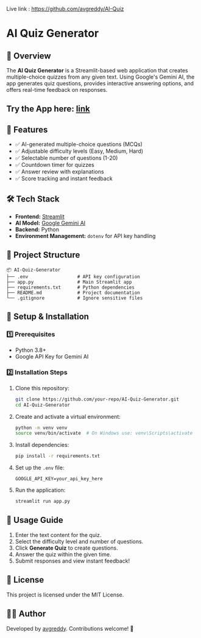 Live link : https://github.com/avgreddy/AI-Quiz


# AI Quiz Generator

## 📌 Overview
The **AI Quiz Generator** is a Streamlit-based web application that creates multiple-choice quizzes from any given text. Using Google's Gemini AI, the app generates quiz questions, provides interactive answering options, and offers real-time feedback on responses.
## Try the App here: [link](https://aiquizgenerator.streamlit.app)


## 🚀 Features
- ✅ AI-generated multiple-choice questions (MCQs)
- ✅ Adjustable difficulty levels (Easy, Medium, Hard)
- ✅ Selectable number of questions (1-20)
- ✅ Countdown timer for quizzes
- ✅ Answer review with explanations
- ✅ Score tracking and instant feedback

## 🛠 Tech Stack
- **Frontend:** [Streamlit](https://streamlit.io/)
- **AI Model:** [Google Gemini AI](https://ai.google.dev/)
- **Backend:** Python
- **Environment Management:** `dotenv` for API key handling

## 📂 Project Structure
```
📦 AI-Quiz-Generator
├── .env                  # API key configuration
├── app.py                # Main Streamlit app
├── requirements.txt      # Python dependencies
├── README.md             # Project documentation
└── .gitignore            # Ignore sensitive files
```

## 🔧 Setup & Installation
### 1️⃣ Prerequisites
- Python 3.8+
- Google API Key for Gemini AI

### 2️⃣ Installation Steps
1. Clone this repository:
   ```bash
   git clone https://github.com/your-repo/AI-Quiz-Generator.git
   cd AI-Quiz-Generator
   ```
2. Create and activate a virtual environment:
   ```bash
   python -m venv venv
   source venv/bin/activate  # On Windows use: venv\Scripts\activate
   ```
3. Install dependencies:
   ```bash
   pip install -r requirements.txt
   ```
4. Set up the `.env` file:
   ```env
   GOOGLE_API_KEY=your_api_key_here
   ```
5. Run the application:
   ```bash
   streamlit run app.py
   ```

## 🎯 Usage Guide
1. Enter the text content for the quiz.
2. Select the difficulty level and number of questions.
3. Click **Generate Quiz** to create questions.
4. Answer the quiz within the given time.
5. Submit responses and view instant feedback!

## 📜 License
This project is licensed under the MIT License.

## 👨‍💻 Author
Developed by [avgreddy](https://github.com/avgreddy). Contributions welcome! 🚀

